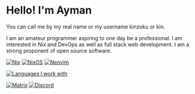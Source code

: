 # Hello! I'm Ayman
You can call me by my real name or my username kinzoku or kin.

I am an amateur programmer aspiring to one day be a professional. I am interested in Nix and DevOps as well as full stack web development. I am a strong proponent of open source software.

[![Nix](https://img.shields.io/badge/NIX-5277C3.svg?style=for-the-badge&logo=NixOS&logoColor=white)](https://builtwithnix.org/)
[![NixOS](https://img.shields.io/badge/NixOS-5277C3?style=for-the-badge&logo=nixos&logoColor=white)](https://nixos.org/)
[![Neovim](https://img.shields.io/badge/NeoVim-%2357A143.svg?&style=for-the-badge&logo=neovim&logoColor=white)](https://github.com/neovim/neovim)

[![Languages I work with](https://github-readme-stats.vercel.app/api/top-langs/?username=kinzoku-dev&theme=dark)](https://github.com/kinzoku-dev)


[![Matrix](https://img.shields.io/badge/matrix-000000?style=for-the-badge&logo=Matrix&logoColor=white)](https://matrix.to/#/@kinzoku48:matrix.org)
[![Discord](https://img.shields.io/badge/Discord-5865F2?style=for-the-badge&logo=discord&logoColor=white)](https://discord.com/users/338771064353980436)
